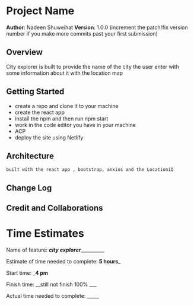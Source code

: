 # Project Name

**Author**: Nadeen Shuweihat
**Version**: 1.0.0 (increment the patch/fix version number if you make more commits past your first submission)

## Overview
City explorer is built to provide the name of the city the user enter with some information about it with the location map

## Getting Started
   
   - create a repo and clone it to your machine
   - create the react app
   - install the npm and then run npm start
   - work in the code editor you have in your machine
   - ACP
   - deploy the site using Netlify

## Architecture

    built with the react app , bootstrap, anxios and the LocationiQ 

## Change Log
<!-- Use this area to document the iterative changes made to your application as each feature is successfully implemented. Use time stamps. Here's an example:

01-01-2001 4:59pm - Application now has a fully-functional express server, with a GET route for the location resource. -->

## Credit and Collaborations
<!-- Give credit (and a link) to other people or resources that helped you build this application. -->


# Time Estimates

Name of feature: ___________city explorer_____________________

Estimate of time needed to complete: __5 hours___

Start time: ___4 pm__

Finish time: __still not finish 100% ___

Actual time needed to complete: _____